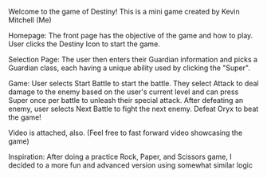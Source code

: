 Welcome to the game of Destiny! This is a mini game created by Kevin Mitchell (Me)

Homepage:
The front page has the objective of the game and how to play. 
User clicks the Destiny Icon to start the game.

Selection Page:
The user then enters their Guardian information and picks a Guardian class, each having
a unique ability used by clicking the "Super".

Game:
User selects Start Battle to start the battle. They select Attack to deal damage 
to the enemy based on the user's current level and can press Super once per battle
to unleash their special attack. After defeating an enemy, user selects Next
Battle to fight the next enemy. Defeat Oryx to beat the game!

Video is attached, also. (Feel free to fast forward video showcasing the game)

Inspiration:
After doing a practice Rock, Paper, and Scissors game, I decided to a more fun and advanced version using somewhat similar logic
